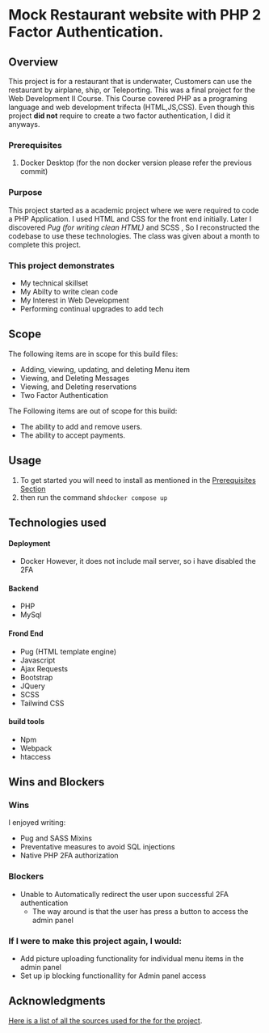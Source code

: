 # Mock Restaurant website with PHP 2 Factor Authentication.

## Overview

This project is for a restaurant that is underwater, Customers can use the restaurant by airplane, ship, or Teleporting.
This was a final project for the Web Development II Course. This Course covered PHP as a programing language and web development trifecta (HTML,JS,CSS). Even though this project **did not** require to create a two factor authentication, I did it anyways.

### Prerequisites

1. Docker Desktop (for the non docker version please refer the previous commit)
### Purpose

This project started as a academic project where we were required to code a PHP Application. I used HTML and CSS for the front end initially. Later I discovered _Pug (for writing clean HTML)_ and SCSS , So I reconstructed the codebase to use these technologies.
The class was given about a month to complete this project.

### This project demonstrates

- My technical skillset
- My Abilty to write clean code
- My Interest in Web Development
- Performing continual upgrades to add tech

## Scope

The following items are in scope for this build files:

- Adding, viewing, updating, and deleting Menu item
- Viewing, and Deleting Messages
- Viewing, and Deleting reservations
- Two Factor Authentication

The Following items are out of scope for this build:

- The ability to add and remove users.
- The ability to accept payments.



## Usage

1.  To get started you will need to install as mentioned in the [Prerequisites Section](#Prerequisites)
2.  then run the command sh``` docker compose up ``` 

## Technologies used

#### Deployment

- Docker However, it does not include mail server, so i have disabled the 2FA 

#### Backend

- PHP
- MySql

#### Frond End

- Pug (HTML template engine)
- Javascript
- Ajax Requests
- Bootstrap
- JQuery
- SCSS
- Tailwind CSS

#### build tools

- Npm
- Webpack
- htaccess

## Wins and Blockers

### Wins

I enjoyed writing:

- Pug and SASS Mixins
- Preventative measures to avoid SQL injections
- Native PHP 2FA authorization

### Blockers

- Unable to Automatically redirect the user upon successful 2FA authentication
  - The way around is that the user has press a button to access the admin panel

### If I were to make this project again, I would:

- Add picture uploading functionality for individual menu items in the admin panel
- Set up ip blocking functionallity for Admin panel access

## Acknowledgments

[Here is a list of all the sources used for the for the project](/src/pug/photocredits.pug).
